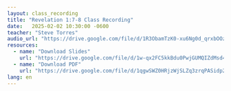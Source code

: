 ```yaml
---
layout: class_recording
title: "Revelation 1:7-8 Class Recording"
date:   2025-02-02 10:30:00 -0600
teacher: "Steve Torres"
audio_url: "https://drive.google.com/file/d/1R3ObamTzK0-xu6Ng0d_qrxbOOzucK1GS/preview"
resources:
  - name: "Download Slides"
    url: "https://drive.google.com/file/d/1w-qx2FC5kkBdu0PwjGUMQIZdMsd43h_5/view"
  - name: "Download PDF"
    url: "https://drive.google.com/file/d/1qgwSWZ0HRjzWjSLZq3zrqPASidp2E6LU/view"
lang: en
---
```

